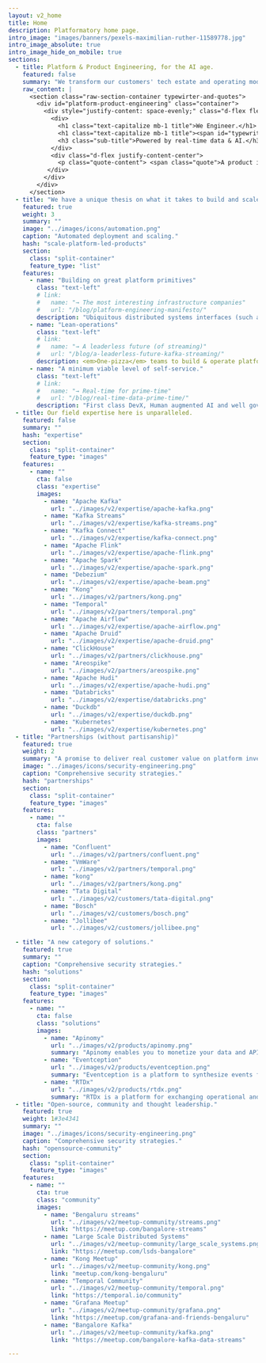 ```yaml
---
layout: v2_home
title: Home
description: Platformatory home page.
intro_image: "images/banners/pexels-maximilian-ruther-11589778.jpg"
intro_image_absolute: true
intro_image_hide_on_mobile: true
sections:
  - title: Platform & Product Engineering, for the AI age.
    featured: false
    summary: "We transform our customers' tech estate and operating model with cloud-native infrastructure, real-time data and modern integration."
    raw_content: |
      <section class="raw-section-container typewirter-and-quotes">
        <div id="platform-product-engineering" class="container">
          <div style="justify-content: space-evenly;" class="d-flex flex-column h-100 ">
            <div>
              <h1 class="text-capitalize mb-1 title">We Engineer.</h1>
              <h1 class="text-capitalize mb-1 title"><span id="typewriter-title">Platforms & Products.</span></h1>
              <h3 class="sub-title">Powered by real-time data & AI.</h3>
            </div>
            <div class="d-flex justify-content-center">
              <p class="quote-content"> <span class="quote">A product is useless without a platform, or more precisely and accurately, a platform-less product will always be replaced by an equivalent platform-ized product</span>  – Steve Yegge</p>
           </div>
          </div>  
        </div>
      </section>
  - title: "We have a unique thesis on what it takes to build and scale platform-led products."
    featured: true
    weight: 3
    summary: ""
    image: "../images/icons/automation.png"
    caption: "Automated deployment and scaling."
    hash: "scale-platform-led-products"
    section:
      class: "split-container"
      feature_type: "list"
    features:
      - name: "Building on great platform primitives"
        class: "text-left"
        # link:
        #   name: "→ The most interesting infrastructure companies"
        #   url: "/blog/platform-engineering-manifesto/"
        description: "Ubiquitous distributed systems interfaces (such as Apache Kafka, Kubernetes, PostgreSQL, Temporal and more)."
      - name: "Lean-operations"
        class: "text-left"
        # link:
        #   name: "→ A leaderless future (of streaming)"
        #   url: "/blog/a-leaderless-future-kafka-streaming/"
        description: <em>One-pizza</em> teams to build & operate platforms that extract common cross-cutting concerns.
      - name: "A minimum viable level of self-service."
        class: "text-left"
        # link:
        #   name: "→ Real-time for prime-time"
        #   url: "/blog/real-time-data-prime-time/"
        description: "First class DevX, Human augmented AI and well governed, secure foundational tooling (for just about everything)"
  - title: Our field expertise here is unparalleled. 
    featured: false
    summary: ""
    hash: "expertise"
    section:
      class: "split-container"
      feature_type: "images"
    features:
      - name: ""
        cta: false
        class: "expertise"
        images:
          - name: "Apache Kafka"
            url: "../images/v2/expertise/apache-kafka.png"
          - name: "Kafka Streams"
            url: "../images/v2/expertise/kafka-streams.png"
          - name: "Kafka Connect"
            url: "../images/v2/expertise/kafka-connect.png"
          - name: "Apache Flink"
            url: "../images/v2/expertise/apache-flink.png"
          - name: "Apache Spark"
            url: "../images/v2/expertise/apache-spark.png"
          - name: "Debezium"
            url: "../images/v2/expertise/apache-beam.png"
          - name: "Kong"
            url: "../images/v2/partners/kong.png"
          - name: "Temporal"
            url: "../images/v2/partners/temporal.png"
          - name: "Apache Airflow"
            url: "../images/v2/expertise/apache-airflow.png"
          - name: "Apache Druid"
            url: "../images/v2/expertise/apache-druid.png"
          - name: "ClickHouse"
            url: "../images/v2/partners/clickhouse.png"
          - name: "Areospike"
            url: "../images/v2/partners/areospike.png"
          - name: "Apache Hudi"
            url: "../images/v2/expertise/apache-hudi.png"
          - name: "Databricks"
            url: "../images/v2/expertise/databricks.png"
          - name: "Duckdb"
            url: "../images/v2/expertise/duckdb.png"
          - name: "Kubernetes"
            url: "../images/v2/expertise/kubernetes.png"
  - title: "Partnerships (without partisanship)"
    featured: true
    weight: 2
    summary: "A promise to deliver real customer value on platform investments. "
    image: "../images/icons/security-engineering.png"
    caption: "Comprehensive security strategies."
    hash: "partnerships"
    section:
      class: "split-container"
      feature_type: "images"
    features: 
      - name: ""
        cta: false
        class: "partners"
        images: 
          - name: "Confluent"
            url: "../images/v2/partners/confluent.png"
          - name: "VmWare"
            url: "../images/v2/partners/temporal.png"
          - name: "kong"
            url: "../images/v2/partners/kong.png"
          - name: "Tata Digital"
            url: "../images/v2/customers/tata-digital.png"
          - name: "Bosch"
            url: "../images/v2/customers/bosch.png"
          - name: "Jollibee"
            url: "../images/v2/customers/jollibee.png"

  - title: "A new category of solutions."
    featured: true
    summary: ""
    caption: "Comprehensive security strategies."
    hash: "solutions"
    section:
      class: "split-container"
      feature_type: "images"
    features:
      - name: ""
        cta: false
        class: "solutions"
        images:
          - name: "Apinomy" 
            url: "../images/v2/products/apinomy.png"
            summary: "Apinomy enables you to monetize your data and APIs by bundling them into meaningful products."
          - name: "Eventception"
            url: "../images/v2/products/eventception.png"
            summary: "Eventception is a platform to synthesize events from API transactions."
          - name: "RTDx"
            url: "../images/v2/products/rtdx.png"
            summary: "RTDx is a platform for exchanging operational and analytical data in real-time."
  - title: "Open-source, community and thought leadership."
    featured: true
    weight: 1#3e4341
    summary: ""
    image: "../images/icons/security-engineering.png"
    caption: "Comprehensive security strategies."
    hash: "opensource-community"
    section:
      class: "split-container"
      feature_type: "images"
    features: 
      - name: ""
        cta: true
        class: "community"
        images: 
          - name: "Bengaluru streams"
            url: "../images/v2/meetup-community/streams.png"
            link: "https://meetup.com/bangalore-streams"
          - name: "Large Scale Distributed Systems"
            url: "../images/v2/meetup-community/large_scale_systems.png"
            link: "https://meetup.com/lsds-bangalore"
          - name: "Kong Meetup"
            url: "../images/v2/meetup-community/kong.png"
            link: "meetup.com/kong-bengaluru"
          - name: "Temporal Community"
            url: "../images/v2/meetup-community/temporal.png"
            link: "https://temporal.io/community"
          - name: "Grafana Meetup"
            url: "../images/v2/meetup-community/grafana.png"
            link: "https://meetup.com/grafana-and-friends-bengaluru"
          - name: "Bangalore Kafka"
            url: "../images/v2/meetup-community/kafka.png"
            link: "https://meetup.com/bangalore-kafka-data-streams"

--- 
```



  <div id="splash-screen" style="display: none; position: fixed; top: 0; left: 0; width: 100%; height: 100%; background: #0d1926; z-index: 9999;">
    <div class="home-banner-container">
    <div id="monitor" class="theme-green">
    <div id="screen">
      <div id="crt">
        <div class="scanline"></div>
        <div class="terminal">
          ### booting platformatory 
  
[    0.000000] Platformatory kernel version 1.0.0 (gcc 10.3.0)
[    0.000001] Command line: BOOT_IMAGE=/boot/vmlinuz-1.0.0-generic root=UUID=platformatory ro quiet splash vt.handoff=7
[    0.000002] initializing subsys: culture, 10x engineering
[    0.000003] initializing ordered polyglot stack: golang, rust, python, javascript, lua, c++, jvm (ugh)
[    0.000004] starting platform stack v 4.2.....
[    0.000005] initializing cloud-native and hybrid environments: metal, aws, gcp, azure, k8s
[    0.000006] initializing distributed streaming and real-time stack: apache kafka, flink, spark, clickhouse, pinot
[    0.000007] initializing data infra lite: duckdb, rocksdb, adf (and more)
[    0.000008] initializing data infra at large: hudi, delta lake, trino (and more)
[    0.000008] initializing networking & connectivity stack: envoy, kong (and more)
[    0.000009] initializing durable execution stack: cadence, temporal (annd more)
[    0.000010] spawning our inner daemons: oss, community
[    1.234567] fast init done. do whatever to continue

platformatory 20.24 LTS lifeuniverseandeverything tty1

guest@platformatory:~$ /etc/init.d/platformatorywebdm start
Starting platformatorydm (via systemctl): platformatorywebdm.service.
        </div>
      </div>
    </div>
    <button class="enter-button" onclick="hideSplashScreen()"><svg height="4rem" width="4rem" version="1.1" id="Capa_1" xmlns="http://www.w3.org/2000/svg" xmlns:xlink="http://www.w3.org/1999/xlink" viewBox="0 0 30.143 30.143" xml:space="preserve" fill="#ffffff" stroke="#ffffff"><g id="SVGRepo_bgCarrier" stroke-width="0"></g><g id="SVGRepo_tracerCarrier" stroke-linecap="round" stroke-linejoin="round"></g><g id="SVGRepo_iconCarrier"> <g> <path style="fill:#ffffff;" d="M20.034,2.357v3.824c3.482,1.798,5.869,5.427,5.869,9.619c0,5.98-4.848,10.83-10.828,10.83 c-5.982,0-10.832-4.85-10.832-10.83c0-3.844,2.012-7.215,5.029-9.136V2.689C4.245,4.918,0.731,9.945,0.731,15.801 c0,7.921,6.42,14.342,14.34,14.342c7.924,0,14.342-6.421,14.342-14.342C29.412,9.624,25.501,4.379,20.034,2.357z"></path> <path style="fill:#ffffff;" d="M14.795,17.652c1.576,0,1.736-0.931,1.736-2.076V2.08c0-1.148-0.16-2.08-1.736-2.08 c-1.57,0-1.732,0.932-1.732,2.08v13.496C13.062,16.722,13.225,17.652,14.795,17.652z"></path> </g> </g></svg></button>
  </div>
  
  </div>
</div>
